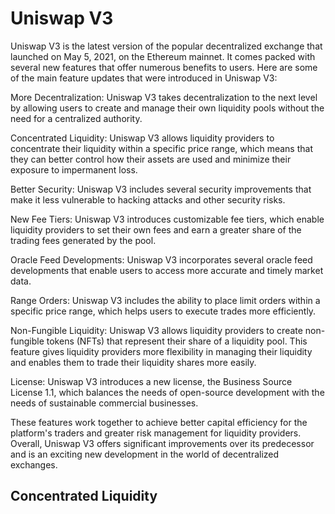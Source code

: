 # Uniswap V3

Uniswap V3 is the latest version of the popular decentralized exchange that launched on May 5, 2021, on the Ethereum mainnet. It comes packed with several new features that offer numerous benefits to users. Here are some of the main feature updates that were introduced in Uniswap V3:

More Decentralization: Uniswap V3 takes decentralization to the next level by allowing users to create and manage their own liquidity pools without the need for a centralized authority.

Concentrated Liquidity: Uniswap V3 allows liquidity providers to concentrate their liquidity within a specific price range, which means that they can better control how their assets are used and minimize their exposure to impermanent loss.

Better Security: Uniswap V3 includes several security improvements that make it less vulnerable to hacking attacks and other security risks.

New Fee Tiers: Uniswap V3 introduces customizable fee tiers, which enable liquidity providers to set their own fees and earn a greater share of the trading fees generated by the pool.

Oracle Feed Developments: Uniswap V3 incorporates several oracle feed developments that enable users to access more accurate and timely market data.

Range Orders: Uniswap V3 includes the ability to place limit orders within a specific price range, which helps users to execute trades more efficiently.

Non-Fungible Liquidity: Uniswap V3 allows liquidity providers to create non-fungible tokens (NFTs) that represent their share of a liquidity pool. This feature gives liquidity providers more flexibility in managing their liquidity and enables them to trade their liquidity shares more easily.

License: Uniswap V3 introduces a new license, the Business Source License 1.1, which balances the needs of open-source development with the needs of sustainable commercial businesses.

These features work together to achieve better capital efficiency for the platform's traders and greater risk management for liquidity providers. Overall, Uniswap V3 offers significant improvements over its predecessor and is an exciting new development in the world of decentralized exchanges.


## Concentrated Liquidity

